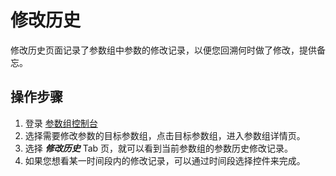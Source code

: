 # 修改历史
修改历史页面记录了参数组中参数的修改记录，以便您回溯何时做了修改，提供备忘。

## 操作步骤
1. 登录 [参数组控制台](https://rds-console.jdcloud.com/paramgroup/list)
2. 选择需要修改参数的目标参数组，点击目标参数组，进入参数组详情页。
3. 选择 ***修改历史*** Tab 页，就可以看到当前参数组的参数历史修改记录。
4. 如果您想看某一时间段内的修改记录，可以通过时间段选择控件来完成。
